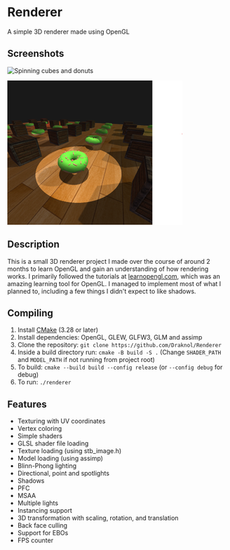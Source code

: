 # Renderer
A simple 3D renderer made using OpenGL

## Screenshots

![Spinning cubes and donuts](screenshots/Shadows.gif)

![Donut close up](screenshots/Shadows.png)

## Description

This is a small 3D renderer project I made over the course of around 2 months to learn OpenGL and gain an understanding of how rendering works.
I primarily followed the tutorials at [learnopengl.com](https://learnopengl.com), which was an amazing learning tool for OpenGL.
I managed to implement most of what I planned to, including a few things I didn't expect to like shadows.

## Compiling

1. Install [CMake](https://cmake.org/download) (3.28 or later)
2. Install dependencies: OpenGL, GLEW, GLFW3, GLM and assimp
3. Clone the repository: `git clone https://github.com/Draknol/Renderer`
4. Inside a build directory run: `cmake -B build -S .` (Change `SHADER_PATH` and `MODEL_PATH` if not running from project root)
5. To build: `cmake --build build --config release` (or `--config debug` for debug)
6. To run: `./renderer`

## Features

- Texturing with UV coordinates
- Vertex coloring
- Simple shaders
- GLSL shader file loading
- Texture loading (using stb_image.h)
- Model loading (using assimp)
- Blinn-Phong lighting
- Directional, point and spotlights
- Shadows
- PFC
- MSAA
- Multiple lights
- Instancing support
- 3D transformation with scaling, rotation, and translation
- Back face culling
- Support for EBOs
- FPS counter